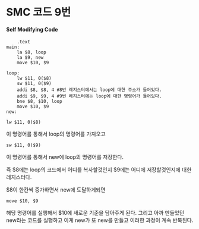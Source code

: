 # SMC 코드 9번

#### Self Modifying Code

```assembly
	.text
main:
	la $8, loop
	la $9, new
	move $10, $9
	
loop:
	lw $11, 0($8)
	sw $11, 0($9)
	addi $8, $8, 4 #8번 레지스터에서는 loop에 대한 주소가 들어있다.
	addi $9, $9, 4 #9번 레지스터에는 loop에 대한 명령어가 들어있다.
	bne $8, $10, loop
	move $10, $9
new:
```



```assembly
lw $11, 0($8)
```

이 명령어를 통해서 loop의 명령어를 가져오고



```assembly
sw $11, 0($9)
```

이 명령어를 통해서 new에 loop의 명령어를 저장한다.



즉 $8에는 loop의 코드에서 어디를 복사할것인지 $9에는 어디에 저장할것인지에 대한 레지스터다.

$8이 한칸씩 증가하면서 new에 도달하게되면 

```assembly
move $10, $9
```

해당 명령어를 실행해서 $10에 새로운 기준을 담아주게 된다. 그리고 아까 만들었던 new라는 코드를 실행하고 이게 new가 또 new를 만들고 이러한 과정이 계속 반복된다.

